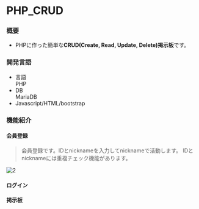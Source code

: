 # PHP_CRUD

### 概要
* PHPに作った簡単な**CRUD(Create, Read, Update, Delete)掲示板**です。

### 開発言語
* 言語 <br>
PHP
* DB <br>
MariaDB
* Javascript/HTML/bootstrap
### 機能紹介
#### 会員登録
> 会員登録です。IDとnicknameを入力してnicknameで活動します。
> IDとnicknameには重複チェック機能があります。

![2](https://user-images.githubusercontent.com/43987455/48406965-1e499d00-e779-11e8-893b-a14ff2af710d.JPG)
#### ログイン
> 

#### 掲示板



